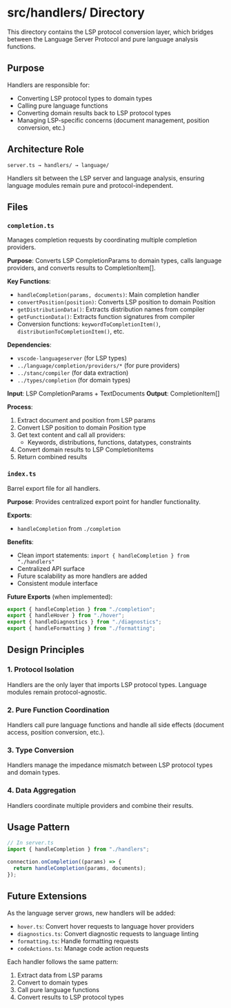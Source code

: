 # src/handlers/ Directory

This directory contains the LSP protocol conversion layer, which bridges between the Language Server Protocol and pure language analysis functions.

## Purpose

Handlers are responsible for:
- Converting LSP protocol types to domain types
- Calling pure language functions
- Converting domain results back to LSP protocol types
- Managing LSP-specific concerns (document management, position conversion, etc.)

## Architecture Role

```
server.ts → handlers/ → language/
```

Handlers sit between the LSP server and language analysis, ensuring language modules remain pure and protocol-independent.

## Files

### `completion.ts`
Manages completion requests by coordinating multiple completion providers.

**Purpose**: Converts LSP CompletionParams to domain types, calls language providers, and converts results to CompletionItem[].

**Key Functions**:
- `handleCompletion(params, documents)`: Main completion handler
- `convertPosition(position)`: Converts LSP position to domain Position
- `getDistributionData()`: Extracts distribution names from compiler
- `getFunctionData()`: Extracts function signatures from compiler
- Conversion functions: `keywordToCompletionItem()`, `distributionToCompletionItem()`, etc.

**Dependencies**:
- `vscode-languageserver` (for LSP types)
- `../language/completion/providers/*` (for pure providers)
- `../stanc/compiler` (for data extraction)
- `../types/completion` (for domain types)

**Input**: LSP CompletionParams + TextDocuments
**Output**: CompletionItem[]

**Process**:
1. Extract document and position from LSP params
2. Convert LSP position to domain Position type
3. Get text content and call all providers:
   - Keywords, distributions, functions, datatypes, constraints
4. Convert domain results to LSP CompletionItems
5. Return combined results

### `index.ts`
Barrel export file for all handlers.

**Purpose**: Provides centralized export point for handler functionality.

**Exports**: 
- `handleCompletion` from `./completion`

**Benefits**:
- Clean import statements: `import { handleCompletion } from "./handlers"`
- Centralized API surface
- Future scalability as more handlers are added
- Consistent module interface

**Future Exports** (when implemented):
```typescript
export { handleCompletion } from "./completion";
export { handleHover } from "./hover";
export { handleDiagnostics } from "./diagnostics";
export { handleFormatting } from "./formatting";
```

## Design Principles

### 1. Protocol Isolation
Handlers are the only layer that imports LSP protocol types. Language modules remain protocol-agnostic.

### 2. Pure Function Coordination
Handlers call pure language functions and handle all side effects (document access, position conversion, etc.).

### 3. Type Conversion
Handlers manage the impedance mismatch between LSP protocol types and domain types.

### 4. Data Aggregation
Handlers coordinate multiple providers and combine their results.

## Usage Pattern

```typescript
// In server.ts
import { handleCompletion } from "./handlers";

connection.onCompletion((params) => {
  return handleCompletion(params, documents);
});
```

## Future Extensions

As the language server grows, new handlers will be added:
- `hover.ts`: Convert hover requests to language hover providers
- `diagnostics.ts`: Convert diagnostic requests to language linting
- `formatting.ts`: Handle formatting requests
- `codeActions.ts`: Manage code action requests

Each handler follows the same pattern:
1. Extract data from LSP params
2. Convert to domain types
3. Call pure language functions  
4. Convert results to LSP protocol types